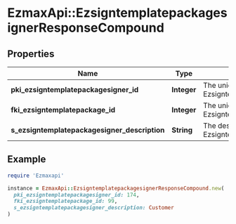 # EzmaxApi::EzsigntemplatepackagesignerResponseCompound

## Properties

| Name | Type | Description | Notes |
| ---- | ---- | ----------- | ----- |
| **pki_ezsigntemplatepackagesigner_id** | **Integer** | The unique ID of the Ezsigntemplatepackagesigner |  |
| **fki_ezsigntemplatepackage_id** | **Integer** | The unique ID of the Ezsigntemplatepackage |  |
| **s_ezsigntemplatepackagesigner_description** | **String** | The description of the Ezsigntemplatepackagesigner |  |

## Example

```ruby
require 'Ezmaxapi'

instance = EzmaxApi::EzsigntemplatepackagesignerResponseCompound.new(
  pki_ezsigntemplatepackagesigner_id: 174,
  fki_ezsigntemplatepackage_id: 99,
  s_ezsigntemplatepackagesigner_description: Customer
)
```

